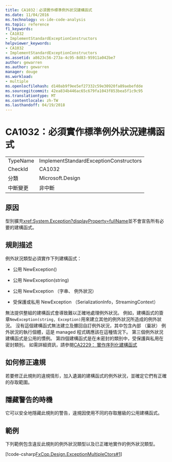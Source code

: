 ```yaml
---
title: CA1032：必須實作標準例外狀況建構函式
ms.date: 11/04/2016
ms.technology: vs-ide-code-analysis
ms.topic: reference
f1_keywords:
- CA1032
- ImplementStandardExceptionConstructors
helpviewer_keywords:
- CA1032
- ImplementStandardExceptionConstructors
ms.assetid: a8623c56-273a-4c95-8d83-95911a042be7
author: gewarren
ms.author: gewarren
manager: douge
ms.workload:
- multiple
ms.openlocfilehash: d140ab9f9ee5ef27332c59e30920fa89aebefdde
ms.sourcegitcommit: 42ea834b446ac65c679fa1043f853bea5f1c9c95
ms.translationtype: MT
ms.contentlocale: zh-TW
ms.lasthandoff: 04/19/2018
---
```

# <a name="ca1032-implement-standard-exception-constructors"></a>CA1032：必須實作標準例外狀況建構函式
|||
|-|-|
|TypeName|ImplementStandardExceptionConstructors|
|CheckId|CA1032|
|分類|Microsoft.Design|
|中斷變更|非中斷|

## <a name="cause"></a>原因
 型別擴充<xref:System.Exception?displayProperty=fullName>並不會宣告所有必要的建構函式。

## <a name="rule-description"></a>規則描述
 例外狀況類型必須實作下列建構函式：

-   公用 NewException()

-   公用 NewException(string)

-   公用 NewException （字串、 例外狀況）

-   受保護或私用 NewException （SerializationInfo，StreamingContext）

 無法提供整組的建構函式會導致難以正確地處理例外狀況。 例如，建構函式的簽章`NewException(string, Exception)`用來建立其他的例外狀況所造成的例外狀況。 沒有這個建構函式無法建立及擲回自訂例外狀況，其中包含內部 （巢狀） 例外狀況的執行個體，這是 managed 程式碼應該在這種情況下。 第三個例外狀況建構函式是公用的慣例。 第四個建構函式是在未密封的類別中，受保護與私用在密封類別。 如需詳細資訊，請參閱[CA2229： 實作序列化建構函式](../code-quality/ca2229-implement-serialization-constructors.md)

## <a name="how-to-fix-violations"></a>如何修正違規
 若要修正此規則的違規情形，加入遺漏的建構函式的例外狀況，並確定它們有正確的存取範圍。

## <a name="when-to-suppress-warnings"></a>隱藏警告的時機
 它可以安全地隱藏此規則的警告，違規因使用不同的存取層級的公用建構函式。

## <a name="example"></a>範例
 下列範例包含違反此規則的例外狀況類型以及已正確地實作的例外狀況類型。

 [!code-csharp[FxCop.Design.ExceptionMultipleCtors#1](../code-quality/codesnippet/CSharp/ca1032-implement-standard-exception-constructors_1.cs)]
